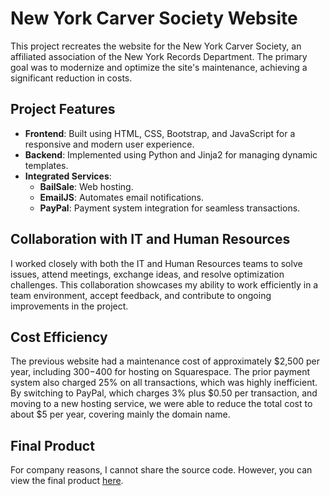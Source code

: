 # New York Carver Society Website

This project recreates the website for the New York Carver Society, an affiliated association of the New York Records Department. The primary goal was to modernize and optimize the site's maintenance, achieving a significant reduction in costs.

## Project Features

- **Frontend**: Built using HTML, CSS, Bootstrap, and JavaScript for a responsive and modern user experience.
- **Backend**: Implemented using Python and Jinja2 for managing dynamic templates.
- **Integrated Services**:
  - **BailSale**: Web hosting.
  - **EmailJS**: Automates email notifications.
  - **PayPal**: Payment system integration for seamless transactions.

## Collaboration with IT and Human Resources

I worked closely with both the IT and Human Resources teams to solve issues, attend meetings, exchange ideas, and resolve optimization challenges. This collaboration showcases my ability to work efficiently in a team environment, accept feedback, and contribute to ongoing improvements in the project.

## Cost Efficiency

The previous website had a maintenance cost of approximately $2,500 per year, including $300-$400 for hosting on Squarespace. The prior payment system also charged 25% on all transactions, which was highly inefficient. By switching to PayPal, which charges 3% plus $0.50 per transaction, and moving to a new hosting service, we were able to reduce the total cost to about $5 per year, covering mainly the domain name.

## Final Product

For company reasons, I cannot share the source code. However, you can view the final product [here](https://newyorkarchivalsociety.org/).
